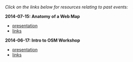 *Click on the links below for resources relating to past events:*

**2014-07-15: Anatomy of a Web Map**
* [presentation]()
* [links]()

**2014-06-17: Intro to OSM Workshop**
* [presentation]()
* [links]()
